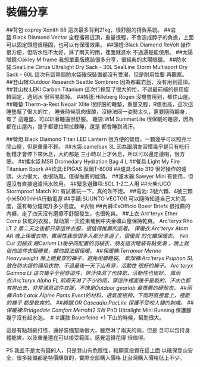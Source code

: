 # 裝備分享

##背包:osprey Xenith 88
這次最多背到21kg，很舒服的揹負系統。
##岩盔:Black Diamond Vector
全程攜帶這頂，重量很輕，不會造成脖子的負擔，上面
可以固定頭燈很穩固，也可以有保暖效果。
##頭燈:Black Diamond ReVolt
操作很方便，但防水性不太好，淋了兩天的雨，裡面就進水
不過還是能使用。
##太陽眼鏡:Oakley M frame
我想單車版應該很多分享，很經典的太陽眼鏡。
##防水袋:SealLine Cirrus Ultralight Dry Sack - 30L
SealLine Storm Multisport Dry Sack - 60L
這次有這兩個防水袋確保裝備都沒有受潮，但是耐用性要
再觀察。
##登山帽:Outdoor Research Seattle Sombrero
因為都載岩盔，沒有用到這頂。
##登山杖:LEKI Carbon Titanium
這次行程幫了很大的忙，不過最前端的是用旋轉固定，遇到水
很容易鬆掉。
##帳篷:Hilleberg Rogen
沒機會用到，都住山屋。
##睡墊:Therm-a-Rest  Neoair Xlite
很舒服的睡墊，重量又輕，R值也高，這次這睡墊幫了很大的忙，
睡覺時候肌肉很酸，沒辦法同一姿勢太久，需要隨時翻身，有了
這睡墊，可以趴著睡還很舒服。
睡袋:WM SummerLite
很保暖的睡袋，因為都在山屋內，幾乎都要拉開拉鍊睡，還是
都會睡到流汗。

##營燈:Black Diamond Titan LED Lantern
很方便的營燈，一顆幾乎可以照亮半間山屋，但是重量不輕。
##水袋:camelbak 3L
因為跟朋友習慣幾乎是只有吃行動糧才會停下來休息，大約都是
三小時以上才休息，所以可以邊走邊喝，很方便。
##攜水袋:MSR Dromedary Hydration Bag 4 L
##餐具:Light My Fire Titanium Spork
##炊具:EPIGAS 鈦鍋T-8008
##爐具:Soto 310
很好操作的爐頭，火力很大，也很防風，值得推薦的爐頭。
##濾水器:Sawyer Mini
有使用，但還沒有直接過濾活水飲用。
##緊急避難毯:SOL 1-2二人用
##火柴:UCO Stormproof Match Kit
有試著玩一下，真的吹不熄。
##電池: 3號六顆、4號三顆小米5000mHA行動電源
##手錶:SUUNTO VECTOR
可以隨時知道自己大約高度，還有每分鐘爬升多少高度。
#衣物
##內褲:ExOfficio Boxer Briefs
很推薦的內褲，走了四天沒有磨擦不舒服發生，也很乾爽。
##上衣:Arc'teryx Ether Comp
快乾的衣服，幫助第一天從東埔到中央金礦山屋保持乾爽。
Arc'teryx Rho LT *2
第二天之後都只穿這件衣服，很值得推薦的底層。
保暖衣:Arc'teryx Atom AR
晚上保暖衣物，實用性我想很多人都分享過了，很優質
的化纖保暖衣。
Yeti Cut 羽絨衣
跟Cerium Lt幾乎同配置的羽絨衣，朋友這次睡袋有點受潮
，晚上就借他這件衣服睡覺，據他說法很保暖。
##保暖褲:Terramar  Merino Heavyweight
晚上睡覺穿的褲子，避免用髒睡袋。
軟殼褲:Arc'teryx Psiphon SL
放在防水袋的備用衣物，不過最後一天下山有穿，活動性
很好的褲子。
Arc'teryx  Gamma Lt
這次幾乎全程穿這件，排汗快濕了也快乾，活動性也很好。
風雨衣:Arc'teryx Alpha FL
前兩天淋了不少的雨，穿這件裡面幾乎是乾的，汗水也都
有排出去，非常滿意這件衣服，不愧是Outdoor gearlab
最推薦的硬殼衣。
##雨褲:Rab Latok Alpine Pants
Event的材料，透氣度很夠，下雨時直接套上，裡面的褲子
都是乾爽的。
##綁腿:OR Cascadia  PacLite
保護不受咬人貓的刺痛。
##保暖襪:Bridgedale Comfort Metroht*2
SW PhD Ultralight Mini Running
保護腳幾乎沒有起水泡。
＃＃護膝:Bauerfeind *1
下山的時候，幫助很大。

這是有點越級打怪，還好裝備幫助很大，雖然淋了兩天的雨，但是
含可以包持身體乾爽，以及重量還在可以接受範圍，感覺這錢花得
很值得。

PS 我並不是太有錢的人，只是登山有危險性，較願意投資在這上面
以確保登山安全，很多裝備都是特價購買的，實際全部購入價格
比台灣購入價格低上不少。